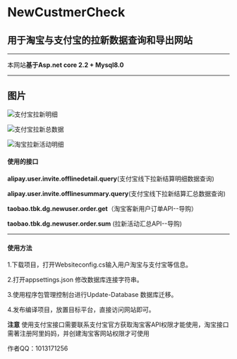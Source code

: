 # NewCustmerCheck
## 用于淘宝与支付宝的拉新数据查询和导出网站

---

本网站**基于Asp.net core 2.2 + Mysql8.0**

---

## 图片

![支付宝拉新明细](https://github.com/simplerjiang/NewCustmerCheck/blob/master/NewCustomerCheck/Image/AlipayDetail.png)

![支付宝拉新总数据](https://github.com/simplerjiang/NewCustmerCheck/blob/master/NewCustomerCheck/Image/AlipaySum.png)

![淘宝拉新活动明细](https://github.com/simplerjiang/NewCustmerCheck/blob/master/NewCustomerCheck/Image/TaoBaodetail.png)

#### 使用的接口

**alipay.user.invite.offlinedetail.query**(支付宝线下拉新结算明细数据查询)

**alipay.user.invite.offlinesummary.query**(支付宝线下拉新结算汇总数据查询)

**taobao.tbk.dg.newuser.order.get**（淘宝客新用户订单API--导购）

**taobao.tbk.dg.newuser.order.sum** (拉新活动汇总API--导购)

---

#### 使用方法

1.下载项目，打开Websiteconfig.cs输入用户淘宝与支付宝等信息。

2.打开appsettings.json 修改数据库连接字符串。

3.使用程序包管理控制台进行Update-Database 数据库迁移。

4.发布编译项目，放置目标平台，直接访问网站即可。

**注意** 使用支付宝接口需要联系支付宝官方获取淘宝客API权限才能使用，淘宝接口需著注册阿里妈妈，并创建淘宝客网站权限才可使用

作者QQ：1013171256
